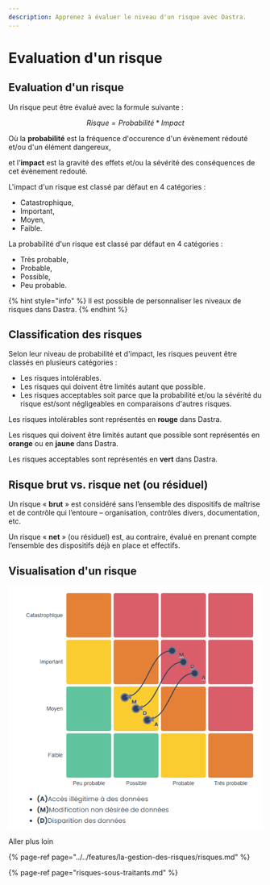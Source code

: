 ```yaml
---
description: Apprenez à évaluer le niveau d'un risque avec Dastra.
---
```


# Evaluation d'un risque

## Evaluation d'un risque

Un risque peut être évalué avec la formule suivante :

$$
Risque = Probabilité * Impact
$$

Où la **probabilité** est la fréquence d'occurence d'un évènement rédouté et/ou d'un élément dangereux,

et l'**impact** est la gravité des effets et/ou la sévérité des conséquences de cet évènement redouté.

L'impact d'un risque est classé par défaut en 4 catégories : 

* Catastrophique, 
* Important,
* Moyen,
* Faible.

La probabilité d'un risque est classé par défaut en 4 catégories :

* Très probable,
* Probable,
* Possible,
* Peu probable.

{% hint style="info" %}
Il est possible de personnaliser les niveaux de risques dans Dastra.
{% endhint %}

## Classification des risques

Selon leur niveau de probabilité et d'impact, les risques peuvent être classés en plusieurs catégories :

* Les risques intolérables.
* Les risques qui doivent être limités autant que possible.
* Les risques acceptables soit parce que la probabilité et/ou la sévérité du risque est/sont négligeables en comparaisons d'autres risques.

Les risques intolérables sont représentés en **rouge** dans Dastra.

Les risques qui doivent être limités autant que possible sont représentés en **orange** ou en **jaune** dans Dastra.

Les risques acceptables sont représentés en **vert** dans Dastra.

## Risque brut vs. risque net \(ou résiduel\)

Un risque « **brut** » est considéré sans l’ensemble des dispositifs de maîtrise et de contrôle qui l’entoure – organisation, contrôles divers, documentation, etc. 

Un risque « **net** » \(ou résiduel\) est, au contraire, évalué en prenant compte l’ensemble des dispositifs déjà en place et effectifs.



## Visualisation d'un risque



![Exemple de visualisation de risques dans Dastra.](../../.gitbook/assets/image%20%28196%29.png)

Aller plus loin

{% page-ref page="../../features/la-gestion-des-risques/risques.md" %}

{% page-ref page="risques-sous-traitants.md" %}


